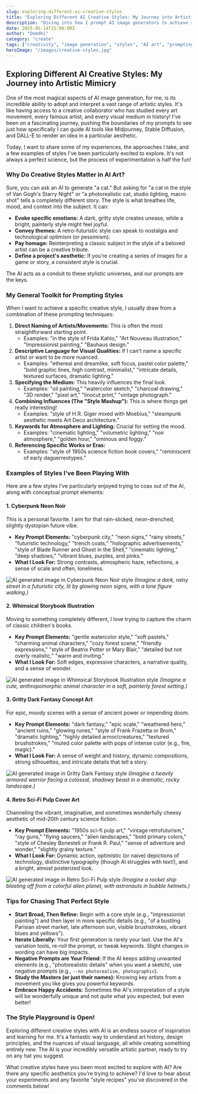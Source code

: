 ```yaml
---
slug: exploring-different-ai-creative-styles
title: "Exploring Different AI Creative Styles: My Journey into Artistic Mimicry"
description: "Diving into how I prompt AI image generators to achieve specific artistic styles, from cyberpunk to whimsical watercolors."
date: 2025-05-14T15:00:00Z
author: "Domdhi"
category: "create"
tags: ["creativity", "image generation", "styles", "AI art", "prompting", "artistic styles"]
heroImage: "/images/creative-styles.jpg"
---
```

## Exploring Different AI Creative Styles: My Journey into Artistic Mimicry

One of the most magical aspects of AI image generation, for me, is its incredible ability to adopt and interpret a vast range of artistic styles. It's like having access to a creative collaborator who has studied every art movement, every famous artist, and every visual medium in history! I've been on a fascinating journey, pushing the boundaries of my prompts to see just how specifically I can guide AI tools like Midjourney, Stable Diffusion, and DALL-E to render an idea in a particular aesthetic.

Today, I want to share some of my experiences, the approaches I take, and a few examples of styles I've been particularly excited to explore. It's not always a perfect science, but the process of experimentation is half the fun!

### Why Do Creative Styles Matter in AI Art?

Sure, you can ask an AI to generate "a cat." But asking for "a cat in the style of Van Gogh's Starry Night" or "a photorealistic cat, studio lighting, macro shot" tells a completely different story. The style is what breathes life, mood, and context into the subject. It can:

*   **Evoke specific emotions:** A dark, gritty style creates unease, while a bright, painterly style might feel joyful.
*   **Convey themes:** A retro-futuristic style can speak to nostalgia and technological optimism (or pessimism).
*   **Pay homage:** Reinterpreting a classic subject in the style of a beloved artist can be a creative tribute.
*   **Define a project's aesthetic:** If you're creating a series of images for a game or story, a consistent style is crucial.

The AI acts as a conduit to these stylistic universes, and our prompts are the keys.

### My General Toolkit for Prompting Styles

When I want to achieve a specific creative style, I usually draw from a combination of these prompting techniques:

1.  **Direct Naming of Artists/Movements:** This is often the most straightforward starting point.
    *   Examples: "in the style of Frida Kahlo," "Art Nouveau illustration," "Impressionist painting," "Bauhaus design."
2.  **Descriptive Language for Visual Qualities:** If I can't name a specific artist or want to be more nuanced.
    *   Examples: "ethereal and dreamlike, soft focus, pastel color palette," "bold graphic lines, high contrast, minimalist," "intricate details, textured surfaces, dramatic lighting."
3.  **Specifying the Medium:** This heavily influences the final look.
    *   Examples: "oil painting," "watercolor sketch," "charcoal drawing," "3D render," "pixel art," "linocut print," "vintage photograph."
4.  **Combining Influences (The "Style Mashup"):** This is where things get really interesting!
    *   Examples: "style of H.R. Giger mixed with Moebius," "steampunk aesthetic meets Art Deco architecture."
5.  **Keywords for Atmosphere and Lighting:** Crucial for setting the mood.
    *   Examples: "cinematic lighting," "volumetric lighting," "noir atmosphere," "golden hour," "ominous and foggy."
6.  **Referencing Specific Works or Eras:**
    *   Examples: "style of 1950s science fiction book covers," "reminiscent of early daguerreotypes."

### Examples of Styles I've Been Playing With

Here are a few styles I've particularly enjoyed trying to coax out of the AI, along with conceptual prompt elements:

#### 1. Cyberpunk Neon Noir

This is a personal favorite. I aim for that rain-slicked, neon-drenched, slightly dystopian future vibe.

*   **Key Prompt Elements:** "cyberpunk city," "neon signs," "rainy streets," "futuristic technology," "trench coats," "holographic advertisements," "style of Blade Runner and Ghost in the Shell," "cinematic lighting," "deep shadows," "vibrant blues, purples, and pinks."
*   **What I Look For:** Strong contrasts, atmospheric haze, reflections, a sense of scale and often, loneliness.

![AI generated image in Cyberpunk Neon Noir style](/images/style-cyberpunk-example.png)
*(Imagine a dark, rainy street in a futuristic city, lit by glowing neon signs, with a lone figure walking.)*

#### 2. Whimsical Storybook Illustration

Moving to something completely different, I love trying to capture the charm of classic children's books.

*   **Key Prompt Elements:** "gentle watercolor style," "soft pastels," "charming animal characters," "cozy forest scene," "friendly expressions," "style of Beatrix Potter or Mary Blair," "detailed but not overly realistic," "warm and inviting."
*   **What I Look For:** Soft edges, expressive characters, a narrative quality, and a sense of wonder.

![AI generated image in Whimsical Storybook Illustration style](/images/style-storybook-example.png)
*(Imagine a cute, anthropomorphic animal character in a soft, painterly forest setting.)*

#### 3. Gritty Dark Fantasy Concept Art

For epic, moody scenes with a sense of ancient power or impending doom.

*   **Key Prompt Elements:** "dark fantasy," "epic scale," "weathered hero," "ancient ruins," "glowing runes," "style of Frank Frazetta or Brom," "dramatic lighting," "highly detailed armor/creatures," "textured brushstrokes," "muted color palette with pops of intense color (e.g., fire, magic)."
*   **What I Look For:** A sense of weight and history, dynamic compositions, strong silhouettes, and intricate details that tell a story.

![AI generated image in Gritty Dark Fantasy style](/images/style-dark-fantasy-example.png)
*(Imagine a heavily armored warrior facing a colossal, shadowy beast in a dramatic, rocky landscape.)*

#### 4. Retro Sci-Fi Pulp Cover Art

Channeling the vibrant, imaginative, and sometimes wonderfully cheesy aesthetic of mid-20th century science fiction.

*   **Key Prompt Elements:** "1950s sci-fi pulp art," "vintage retrofuturism," "ray guns," "flying saucers," "alien landscapes," "bold primary colors," "style of Chesley Bonestell or Frank R. Paul," "sense of adventure and wonder," "slightly grainy texture."
*   **What I Look For:** Dynamic action, optimistic (or naive) depictions of technology, distinctive typography (though AI struggles with text!), and a bright, almost posterized look.

![AI generated image in Retro Sci-Fi Pulp style](/images/style-retroscifi-example.png)
*(Imagine a rocket ship blasting off from a colorful alien planet, with astronauts in bubble helmets.)*

### Tips for Chasing That Perfect Style

*   **Start Broad, Then Refine:** Begin with a core style (e.g., "impressionist painting") and then layer in more specific details (e.g., "of a bustling Parisian street market, late afternoon sun, visible brushstrokes, vibrant blues and yellows").
*   **Iterate Liberally:** Your first generation is rarely your last. Use the AI's variation tools, re-roll the prompt, or tweak keywords. Slight changes in wording can have big impacts.
*   **Negative Prompts are Your Friend:** If the AI keeps adding unwanted elements (e.g., "photorealistic details" when you want a sketch), use negative prompts (e.g., `--no photorealism, photographic`).
*   **Study the Masters (or just their names):** Knowing key artists from a movement you like gives you powerful keywords.
*   **Embrace Happy Accidents:** Sometimes the AI's interpretation of a style will be wonderfully unique and not quite what you expected, but even better!

### The Style Playground is Open!

Exploring different creative styles with AI is an endless source of inspiration and learning for me. It's a fantastic way to understand art history, design principles, and the nuances of visual language, all while creating something entirely new. The AI is your incredibly versatile artistic partner, ready to try on any hat you suggest.

What creative styles have you been most excited to explore with AI? Are there any specific aesthetics you're trying to achieve? I'd love to hear about your experiments and any favorite "style recipes" you've discovered in the comments below!